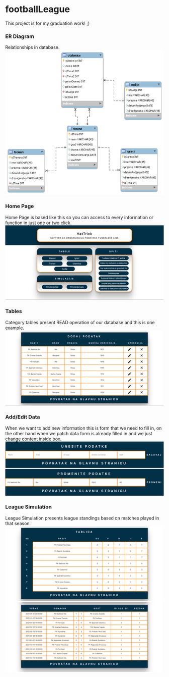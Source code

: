 # footballLeague
This project is for my graduation work! ;)

### ER Diagram
Relationships in database. <br />
![](bazaFudbal.png)

### Home Page
Home Page is based like this so you can access to every information or function in just one or two click. 
![](picHomepage.PNG)

### Tables
Category tables present READ operation of our database and this is one example.
![](picTable.PNG)

### Add/Edit Data
When we want to add new information this is form that we need to fill in, on the other hand when we patch data form is already filled in and we just change content inside box.
![](picAdddata.PNG)
![](picEditdata.PNG)

### League Simulation
League Simulation presents league standings based on matches played in that season. 
![](picLeaguetable.PNG)
![](picMatches.PNG)
